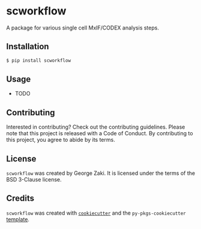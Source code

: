 # scworkflow

A package for various single cell MxIF/CODEX analysis steps. 

## Installation

```bash
$ pip install scworkflow
```

## Usage

- TODO

## Contributing

Interested in contributing? Check out the contributing guidelines. Please note that this project is released with a Code of Conduct. By contributing to this project, you agree to abide by its terms.

## License

`scworkflow` was created by George Zaki. It is licensed under the terms of the BSD 3-Clause license.

## Credits

`scworkflow` was created with [`cookiecutter`](https://cookiecutter.readthedocs.io/en/latest/) and the `py-pkgs-cookiecutter` [template](https://github.com/py-pkgs/py-pkgs-cookiecutter).
